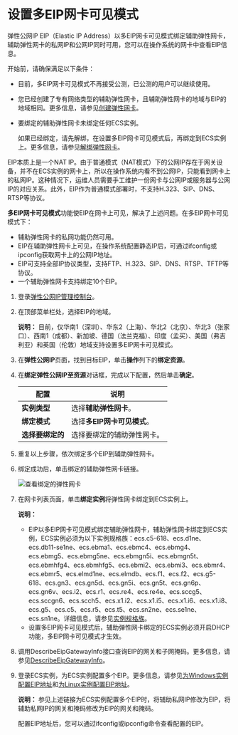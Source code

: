 # 设置多EIP网卡可见模式

弹性公网IP EIP（Elastic IP Address）以多EIP网卡可见模式绑定辅助弹性网卡，辅助弹性网卡的私网IP和公网IP同时可用，您可以在操作系统的网卡中查看EIP信息。

开始前，请确保满足以下条件：

-   目前，多EIP网卡可见模式不再接受公测，已公测的用户可以继续使用。
-   您已经创建了专有网络类型的辅助弹性网卡，且辅助弹性网卡的地域与EIP的地域相同。更多信息，请参见[创建弹性网卡](/intl.zh-CN/网络/弹性网卡/创建弹性网卡.md)。
-   要绑定的辅助弹性网卡未绑定任何ECS实例。

    如果已经绑定，请先解绑，在设置多EIP网卡可见模式后，再绑定到ECS实例上。更多信息，请参见[解绑弹性网卡](/intl.zh-CN/网络/弹性网卡/解绑弹性网卡.md)。


EIP本质上是一个NAT IP。由于普通模式（NAT模式）下的公网IP存在于网关设备，并不在ECS实例的网卡上，所以在操作系统内看不到公网IP，只能看到网卡上的私网IP。这种情况下，运维人员需要手工维护一份网卡与公网IP或服务器与公网IP的对应关系。此外，EIP作为普通模式部署时，不支持H.323、SIP、DNS、RTSP等协议。

**多EIP网卡可见模式**功能使EIP在网卡上可见，解决了上述问题。在多EIP网卡可见模式下：

-   辅助弹性网卡的私网功能仍然可用。
-   EIP在辅助弹性网卡上可见，在操作系统配置静态IP后，可通过ifconfig或ipconfig获取网卡上的公网IP地址。
-   EIP可支持全部IP协议类型，支持FTP、H.323、SIP、DNS、RTSP、TFTP等协议。
-   一个辅助弹性网卡支持绑定10个EIP。

1.  登录[弹性公网IP管理控制台](https://vpc.console.aliyun.com/eip)。

2.  在顶部菜单栏处，选择EIP的地域。

    **说明：** 目前，仅华南1（深圳）、华东2（上海）、华北2（北京）、华北3（张家口）、西南1（成都）、新加坡、德国（法兰克福）、印度（孟买）、美国（弗吉利亚）和英国（伦敦）地域支持设置多EIP网卡可见模式。

3.  在**弹性公网IP**页面，找到目标EIP，单击**操作**列下的**绑定资源**。

4.  在**绑定弹性公网IP至资源**对话框，完成以下配置，然后单击**确定**。

    |配置|说明|
    |--|--|
    |**实例类型**|选择**辅助弹性网卡**。|
    |**绑定模式**|选择**多EIP网卡可见模式**。|
    |**选择要绑定的**|选择要绑定的辅助弹性网卡。|

5.  重复以上步骤，依次绑定多个EIP到辅助弹性网卡。

6.  绑定成功后，单击绑定的辅助弹性网卡链接。

    ![查看绑定的弹性网卡](https://static-aliyun-doc.oss-accelerate.aliyuncs.com/assets/img/zh-CN/9059039951/p33382.png)

7.  在网卡列表页面，单击**绑定实例**将弹性网卡绑定到ECS实例上。

    **说明：**

    -   EIP以多EIP网卡可见模式绑定辅助弹性网卡，辅助弹性网卡绑定到ECS实例，ECS实例必须为以下实例规格族：ecs.c5-618、ecs.d1ne、ecs.db11-se1ne、ecs.ebma1、ecs.ebmc4、ecs.ebmg4、ecs.ebmg5、ecs.ebmg5ne、ecs.ebmgn5i、ecs.ebmgn5t、ecs.ebmhfg4、ecs.ebmhfg5、ecs.ebmi2、ecs.ebmi3、ecs.ebmr4、ecs.ebmr5、ecs.elmd1ne、ecs.elmdb、ecs.f1、ecs.f2、ecs.g5-618、ecs.gn3、ecs.gn5d、ecs.gn5i、ecs.gn5t、ecs.gn6p、ecs.gn6v、ecs.i2、ecs.r1、ecs.re4、ecs.re4e、ecs.sccg5、ecs.sccgn6、ecs.scch5、ecs.x1.i2、ecs.x1.i5、ecs.x1.i6、ecs.x1.i8、ecs.g5、ecs.c5、ecs.r5、ecs.t5、ecs.sn2ne、ecs.se1ne、ecs.sn1ne。详细信息，请参见[实例规格族](/intl.zh-CN/实例/实例规格族.md)。
    -   设置多EIP网卡可见模式后，辅助弹性网卡绑定的ECS实例必须开启DHCP功能，多EIP网卡可见模式才生效。
8.  调用DescribeEipGatewayInfo接口查询EIP的网关和子网掩码。更多信息，请参见[DescribeEipGatewayInfo](/intl.zh-CN/API参考/弹性公网IP/DescribeEipGatewayInfo.md)。

9.  登录ECS实例，为ECS实例配置多个EIP。更多信息，请参见[为Windows实例配置EIP地址](/intl.zh-CN/网络/弹性网卡/分配辅助私网IP地址.md)和[为Linux实例配置EIP地址](/intl.zh-CN/网络/弹性网卡/分配辅助私网IP地址.md)。

    **说明：** 参见上述链接为ECS实例配置多个EIP时，将辅助私网IP修改为EIP，将辅助私网IP的网关和掩码修改为EIP的网关和掩码。

    配置EIP地址后，您可以通过ifconfig或ipconfig命令查看配置的EIP。


